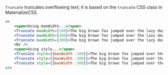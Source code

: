 `Truncate` truncates overflowing text; it is based on the `truncate` CSS class in MaterializeCSS.

```jsx
<>
    <span>Using maxWidth...</span>
    <Truncate maxWidth={100}>The big brown fox jumped over the lazy dog.</Truncate>
    <Truncate maxWidth={200}>The big brown fox jumped over the lazy dog.</Truncate>
    <Truncate maxWidth={300}>The big brown fox jumped over the lazy dog.</Truncate>
    <br />
    <span>Using style...</span>
    <Truncate style={{maxWidth :100}}>The big brown fox jumped over the lazy dog.</Truncate>
    <Truncate style={{maxWidth :200}}>The big brown fox jumped over the lazy dog.</Truncate>
    <Truncate style={{maxWidth :300}}>The big brown fox jumped over the lazy dog.</Truncate>
</>
```